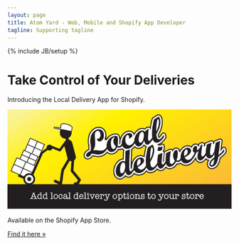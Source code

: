 ```yaml
---
layout: page
title: Atom Yard - Web, Mobile and Shopify App Developer
tagline: Supporting tagline
---
```

{% include JB/setup %}

<div class="jumbotron">
        <h1>Take Control of Your Deliveries</h1>
        <p class="lead">Introducing the Local Delivery App for Shopify.</p>
        <a href='http://apps.shopify.com/local-delivery-1'><img class="img-rounded" alt='Local Delivery' src='/assets/img/local_delivery.jpg' /></a>
        <p class="lead">Available on the Shopify App Store.</p>
        <a class="btn btn-primary btn-large" href="http://apps.shopify.com/local-delivery-1">Find it here &raquo;</a>
</div>



